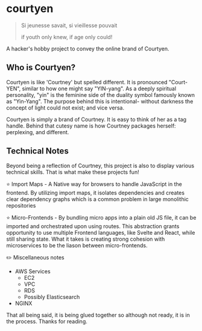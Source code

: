 # courtyen

> Si jeunesse savait, si vieillesse pouvait
>
> if youth only knew, if age only could!

A hacker's hobby project to convey the online brand of Courtyen.

## Who is Courtyen?

Courtyen is like 'Courtney' but spelled different. It is pronounced "Court-YEN", similar to how one might say "YIN-yang". As a deeply spiritual personality, "yin" is the feminine side of the duality symbol famously known as "Yin-Yang". The purpose behind this is intentional- without darkness the concept of light could not exist; and vice versa.

Courtyen is simply a brand of Courtney. It is easy to think of her as a tag handle. Behind that cutesy name is how Courtney packages herself: perplexing, and different.

## Technical Notes

Beyond being a reflection of Courtney, this project is also to display various technical skills. That is what make these projects fun!

⭐️ Import Maps - A Native way for browsers to handle JavaScript in the frontend. By utilizing import maps, it isolates dependencies and creates clear dependency graphs which is a common problem in large monolithic repositories

⭐️ Micro-Frontends - By bundling micro apps into a plain old JS file, it can be imported and orchestrated upon using routes. This abstraction grants opportunity to use multiple Frontend languages, like Svelte and React, while still sharing state. What it takes is creating strong cohesion with microservices to be the liason between micro-frontends.

✏️ Miscellaneous notes

- AWS Services
  - EC2
  - VPC
  - RDS
  - Possibly Elasticsearch
- NGINX

That all being said, it is being glued together so although not ready, it is in the process. Thanks for reading.
